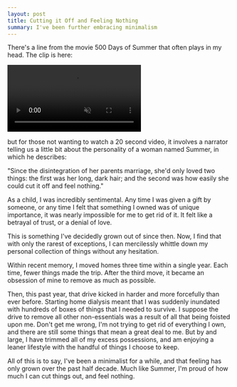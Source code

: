 ```yaml
---
layout: post
title: Cutting it Off and Feeling Nothing
summary: I've been further embracing minimalism
---
```


There's a line from the movie 500 Days of Summer that often plays in my head. The clip is here:

<video muted autoplay controls>
    <source src="{{ site.url }}/img/hair.webm" type="video/webm">
</video>

but for those not wanting to watch a 20 second video, it involves a narrator telling us a little bit about the personality of a woman named Summer, in which he describes:

"Since the disintegration of her parents marriage, she'd only loved two things: the first was her long, dark hair; and the second was how easily she could cut it off and feel nothing."

As a child, I was incredibly sentimental. Any time I was given a gift by someone, or any time I felt that something I owned was of unique importance, it was nearly impossible for me to get rid of it. It felt like a betrayal of trust, or a denial of love.

This is something I've decidedly grown out of since then. Now, I find that with only the rarest of exceptions, I can mercilessly whittle down my personal collection of things without any hesitation.

Within recent memory, I moved homes three time within a single year. Each time, fewer things made the trip. After the third move, it became an obsession of mine to remove as much as possible.

Then, this past year, that drive kicked in harder and more forcefully than ever before. Starting home dialysis meant that I was suddenly inundated with hundreds of boxes of things that I needed to survive. I suppose the drive to remove all other non-essentials was a result of all that being foisted upon me. Don't get me wrong, I'm not trying to get rid of everything I own, and there are still some things that mean a great deal to me. But by and large, I have trimmed all of my excess possessions, and am enjoying a leaner lifestyle with the handful of things I choose to keep.

All of this is to say, I've been a minimalist for a while, and that feeling has only grown over the past half decade. Much like Summer, I'm proud of how much I can cut things out, and feel nothing.
